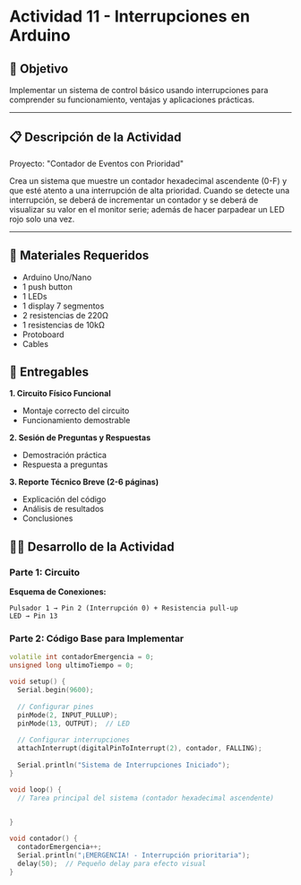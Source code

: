 # **Actividad 11 - Interrupciones en Arduino**

## **🎯 Objetivo**

Implementar un sistema de control básico usando interrupciones para comprender su funcionamiento, ventajas y aplicaciones prácticas.

---

## **📋 Descripción de la Actividad**
Proyecto: "Contador de Eventos con Prioridad"

Crea un sistema que muestre un contador hexadecimal ascendente (0-F) y que esté atento a una interrupción de alta prioridad. Cuando se detecte una interrupción, se deberá de incrementar un contador y se deberá de visualizar su valor en el monitor serie; además de hacer parpadear un LED rojo solo una vez. 

---

## **🔧 Materiales Requeridos**

- Arduino Uno/Nano
- 1 push button
- 1 LEDs
- 1 display 7 segmentos
- 2 resistencias de 220Ω
- 1 resistencias de 10kΩ
- Protoboard
- Cables

## **📝 Entregables**
**1. Circuito Físico Funcional**
  - Montaje correcto del circuito
  - Funcionamiento demostrable

**2. Sesión de Preguntas y Respuestas**
  - Demostración práctica
  - Respuesta a preguntas

**3. Reporte Técnico Breve (2-6 páginas)**
  - Explicación del código
  - Análisis de resultados
  - Conclusiones

## **👨‍🏫 Desarrollo de la Actividad**
### **Parte 1: Circuito**
**Esquema de Conexiones:**
```text
Pulsador 1 → Pin 2 (Interrupción 0) + Resistencia pull-up
LED → Pin 13
```

### **Parte 2: Código Base para Implementar**
```cpp
volatile int contadorEmergencia = 0;
unsigned long ultimoTiempo = 0;

void setup() {
  Serial.begin(9600);
  
  // Configurar pines
  pinMode(2, INPUT_PULLUP);
  pinMode(13, OUTPUT);  // LED
  
  // Configurar interrupciones
  attachInterrupt(digitalPinToInterrupt(2), contador, FALLING);
  
  Serial.println("Sistema de Interrupciones Iniciado");
}

void loop() {
  // Tarea principal del sistema (contador hexadecimal ascendente)
  

}

void contador() {
  contadorEmergencia++;
  Serial.println("¡EMERGENCIA! - Interrupción prioritaria");
  delay(50);  // Pequeño delay para efecto visual
}

```


